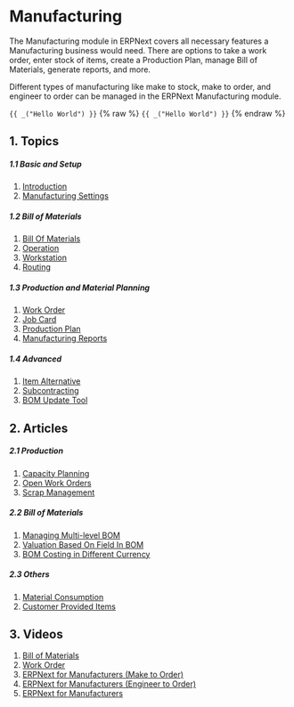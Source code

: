 <!-- add-breadcrumbs -->
# Manufacturing

The Manufacturing module in ERPNext covers all necessary features a Manufacturing business would need. There are options to take a work order, enter stock of items, create a Production Plan, manage Bill of Materials, generate reports, and more.

Different types of manufacturing like make to stock, make to order, and engineer to order can be managed in the ERPNext Manufacturing module.

`{{ _("Hello World") }}`
 {% raw %} `{{ _("Hello World") }}` {% endraw %}
## 1. Topics

##### 1.1 Basic and Setup
1. [Introduction](/docs/user/manual/en/manufacturing/introduction)
1. [Manufacturing Settings](/docs/user/manual/en/manufacturing/manufacturing-settings)

##### 1.2 Bill of Materials
1. [Bill Of Materials](/docs/user/manual/en/manufacturing/bill-of-materials)
1. [Operation](/docs/user/manual/en/manufacturing/operation)
1. [Workstation](/docs/user/manual/en/manufacturing/workstation)
1. [Routing](/docs/user/manual/en/manufacturing/routing)

##### 1.3 Production and Material Planning
1. [Work Order](/docs/user/manual/en/manufacturing/work-order)
1. [Job Card](/docs/user/manual/en/manufacturing/job-card)
1. [Production Plan](/docs/user/manual/en/manufacturing/production-plan)
1. [Manufacturing Reports](/docs/user/manual/en/manufacturing/manufacturing-reports)

##### 1.4 Advanced
1. [Item Alternative](/docs/user/manual/en/manufacturing/item-alternative)
1. [Subcontracting](/docs/user/manual/en/manufacturing/subcontracting)
1. [BOM Update Tool](/docs/user/manual/en/manufacturing/bom-update-tool)

## 2. Articles

##### 2.1 Production
1. [Capacity Planning](/docs/user/manual/en/manufacturing/articles/capacity-planning)
1. [Open Work Orders](/docs/user/manual/en/manufacturing/articles/open-work-orders)
1. [Scrap Management](/docs/user/manual/en/manufacturing/articles/scrap-management)

##### 2.2 Bill of Materials
1. [Managing Multi-level BOM](/docs/user/manual/en/manufacturing/articles/managing-multi-level-bom)
1. [Valuation Based On Field In BOM](/docs/user/manual/en/manufacturing/articles/valuation-based-on-field-in-bom)
1. [BOM Costing in Different Currency](/docs/user/manual/en/manufacturing/articles/bom-costing-in-different-currency)

##### 2.3 Others
1. [Material Consumption](/docs/user/manual/en/manufacturing/articles/material_consumption)
1. [Customer Provided Items](/docs/user/manual/en/manufacturing/articles/customer-provided-items)

## 3. Videos
1. [Bill of Materials](/docs/user/videos/learn/bill-of-materials)
1. [Work Order](/docs/user/videos/learn/work-order)
1. [ERPNext for Manufacturers (Make to Order)](/docs/user/videos/learn/manufacturing-make-to-order)
1. [ERPNext for Manufacturers (Engineer to Order)](/docs/user/videos/learn/manufacturing-enigneer-to-order)
1. [ERPNext for Manufacturers](/docs/user/videos/learn/manufacturing-make-to-order)